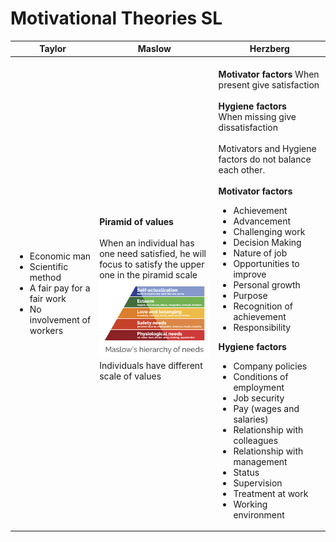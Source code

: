 Motivational Theories SL
========================

| Taylor | Maslow | Herzberg |
| ----- | ----- | ----- |
|  <br> <ul> <li>Economic man</li>  <li>Scientific method</li>  <li>A fair pay for a fair work</li> <li>No involvement of workers</li></ul> <br> |<br>**Piramid of values** <br><br> When an individual has one need satisfied, he will focus to satisfy the upper one in the piramid scale <br> ![download](./download.png)  <br> Individuals have different scale of values|<br> **Motivator factors** When present give satisfaction <br><br> **Hygiene factors** <br> When missing give dissatisfaction  <br> <br> Motivators and Hygiene factors do not balance each other. <br><br> **Motivator factors** <ul> <li>Achievement</li><li>Advancement</li><li>Challenging work</li><li>Decision Making</li><li>Nature of job</li><li>Opportunities to improve</li><li>Personal growth</li><li>Purpose</li><li>Recognition of achievement</li><li>Responsibility</li></ul> **Hygiene factors**<ul> <li>Company policies</li><li>Conditions of employment</li> <li>Job security</li><li>Pay (wages and salaries)</li><li>Relationship with colleagues</li><li>Relationship with management</li><li>Status</li><li>Supervision</li><li>Treatment at work</li><li>Working environment</li></ul>|


